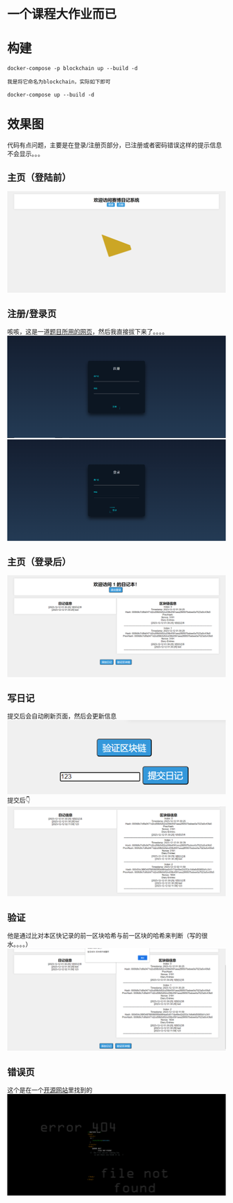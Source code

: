 # 一个课程大作业而已
# 构建
```
docker-compose -p blockchain up --build -d
```
	我是将它命名为blockchain，实际如下即可
```
docker-compose up --build -d
```
# 效果图
代码有点问题，主要是在登录/注册页部分，已注册或者密码错误这样的提示信息不会显示。。。
## 主页（登陆前）
![](./效果图/Pasted%20image%2020231212100702.png)
## 注册/登录页
咳咳，这是一道[题目所用的网页](https://www.qsnctf.com/challenges#%E7%99%BB%E5%BD%95%E5%90%8E%E5%8F%B0-142)，然后我直接拔下来了。。。。
![](./效果图/Pasted%20image%2020231212100727.png)
![](./效果图/Pasted%20image%2020231212100803.png)
## 主页（登录后）
![](./效果图/Pasted%20image%2020231212101057.png)
## 写日记
提交后会自动刷新页面，然后会更新信息
![](./效果图/Pasted%20image%2020231212101145.png)
提交后👇
![](./效果图/Pasted%20image%2020231212101208.png)
## 验证
他是通过比对本区快记录的前一区块哈希与前一区块的哈希来判断（写的很水。。。。）
![](./效果图/Pasted%20image%2020231212101225.png)
## 错误页
这个是在一个[开源网站](https://codepen.io/)里找到的
![](./效果图/Pasted%20image%2020231213094401.png)
